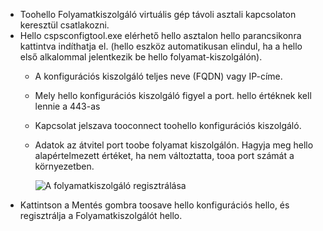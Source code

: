 * Toohello Folyamatkiszolgáló virtuális gép távoli asztali kapcsolaton keresztül csatlakozni.
* Hello cspsconfigtool.exe elérhető hello asztalon hello parancsikonra kattintva indíthatja el. (hello eszköz automatikusan elindul, ha a hello első alkalommal jelentkezik be hello folyamat-kiszolgálón).
  - A konfigurációs kiszolgáló teljes neve (FQDN) vagy IP-címe.
  - Mely hello konfigurációs kiszolgáló figyel a port. hello értéknek kell lennie a 443-as
  - Kapcsolat jelszava tooconnect toohello konfigurációs kiszolgáló.
  - Adatok az átvitel port toobe folyamat kiszolgálón. Hagyja meg hello alapértelmezett értéket, ha nem változtatta, tooa port számát a környezetben.

    ![A folyamatkiszolgáló regisztrálása](./media/site-recovery-vmware-register-process-server/register-ps.png)
* Kattintson a Mentés gombra toosave hello konfigurációs hello, és regisztrálja a Folyamatkiszolgálót hello.
